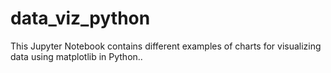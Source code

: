 # data_viz_python
This Jupyter Notebook contains different examples of charts for visualizing data using matplotlib in Python..
